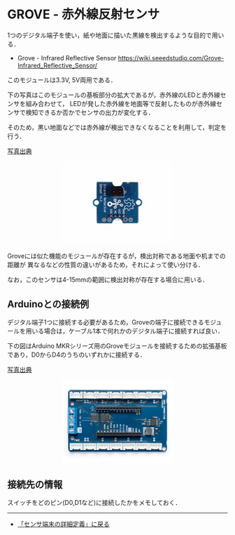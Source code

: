 # GROVE - 赤外線反射センサ

1つのデジタル端子を使い，紙や地面に描いた黒線を検出するような目的で用いる．


- Grove - Infrared Reflective Sensor https://wiki.seeedstudio.com/Grove-Infrared_Reflective_Sensor/

このモジュールは3.3V, 5V両用である．


下の写真はこのモジュールの基板部分の拡大であるが，赤外線のLEDと赤外線センサを組み合わせて，
LEDが発した赤外線を地面等で反射したものが赤外線センサで検知できるか否かでセンサの出力が変化する．

そのため，黒い地面などでは赤外線が検出できなくなることを利用して，判定を行う．


[写真出典](https://wiki.seeedstudio.com/Grove-Infrared_Reflective_Sensor/)

<div style="text-align: center;">
<img src="../../images/IR_Refrective.jpg" width="50%">
</div>

Groveには似た機能のモジュールが存在するが，検出対称である地面や机までの距離が
異なるなどの性質の違いがあるため，それによって使い分ける．

なお，このセンサは4-15mmの範囲に検出対称が存在する場合に用いる．

## Arduinoとの接続例
デジタル端子1つに接続する必要があるため，Groveの端子に接続できるモジュールを用いる場合は，ケーブル1本で何れかのデジタル端子に接続すれば良い．


下の図はArduino MKRシリーズ用のGroveモジュールを接続するための拡張基板であり，D0からD4のうちのいずれかに接続する．


[写真出典](https://store-usa.arduino.cc/products/arduino-mkr-connector-carrier-grove-compatible)

<div style="text-align: center;">
<img src="../../images/MKR_carrier.png" width="50%">
</div>

## 接続先の情報

スイッチをどのピン(D0,D1など)に接続したかをメモしておく．

***

- [「センサ端末の詳細定義」に戻る](../SensorSelection.md)
